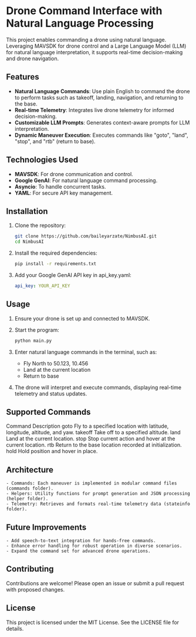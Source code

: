 # Drone Command Interface with Natural Language Processing

This project enables commanding a drone using natural language. Leveraging MAVSDK for drone control and a Large Language Model (LLM) for natural language interpretation, it supports real-time decision-making and drone navigation.

## Features

- **Natural Language Commands**: Use plain English to command the drone to perform tasks such as takeoff, landing, navigation, and returning to the base.
- **Real-time Telemetry**: Integrates live drone telemetry for informed decision-making.
- **Customizable LLM Prompts**: Generates context-aware prompts for LLM interpretation.
- **Dynamic Maneuver Execution**: Executes commands like "goto", "land", "stop", and "rtb" (return to base).

## Technologies Used

- **MAVSDK**: For drone communication and control.
- **Google GenAI**: For natural language command processing.
- **Asyncio**: To handle concurrent tasks.
- **YAML**: For secure API key management.

## Installation

1. Clone the repository:
   ```bash
   git clone https://github.com/baileyarzate/NimbusAI.git
   cd NimbusAI
   ```

2. Install the required dependencies:
    ```bash
    pip install -r requirements.txt
    ```
3. Add your Google GenAI API key in api_key.yaml:
    ```yaml
    api_key: YOUR_API_KEY
    ```

## Usage
1. Ensure your drone is set up and connected to MAVSDK.
2. Start the program:
    ```bash
    python main.py
    ```
3. Enter natural language commands in the terminal, such as:
    - Fly North to 50.123, 10.456
    - Land at the current location
    - Return to base

4. The drone will interpret and execute commands, displaying real-time telemetry and status updates.

## Supported Commands
Command	    Description
goto	    Fly to a specified location with latitude, longitude, altitude, and yaw.
takeoff	    Take off to a specified altitude.
land	    Land at the current location.
stop	    Stop current action and hover at the current location.
rtb	        Return to the base location recorded at initialization.
hold	    Hold position and hover in place.

## Architecture
    - Commands: Each maneuver is implemented in modular command files (commands folder).
    - Helpers: Utility functions for prompt generation and JSON processing (helper folder).
    - Telemetry: Retrieves and formats real-time telemetry data (stateinfo folder).

## Future Improvements
    - Add speech-to-text integration for hands-free commands.
    - Enhance error handling for robust operation in diverse scenarios.
    - Expand the command set for advanced drone operations.

## Contributing
Contributions are welcome! Please open an issue or submit a pull request with proposed changes.

## License
This project is licensed under the MIT License. See the LICENSE file for details.
